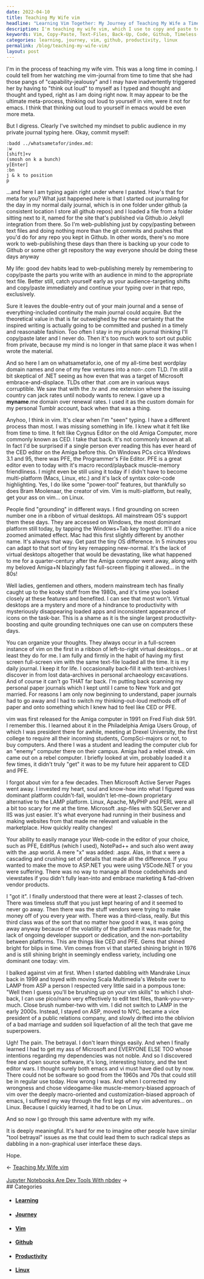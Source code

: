 ```yaml
---
date: 2022-04-10
title: Teaching My Wife vim
headline: "Learning Vim Together: My Journey of Teaching My Wife a Timeless Technology"
description: I'm teaching my wife vim, which I use to copy and paste text files and back up code to Github. I've been using vim for decades, and I'm excited to help my wife learn this timeless technology. I overcame my own negative experience with vim to understand its importance, and I'm enjoying the meaningful experience of helping my wife learn it.
keywords: Vim, Copy-Paste, Text-Files, Back-Up, Code, Github, Timeless-Technology, Virtual-Desktops, Amiga-Computer, Mainstream-Tech, Productivity, Linux, Emacs, Journey, Learning
categories: learning, journey, vim, github, productivity, linux
permalink: /blog/teaching-my-wife-vim/
layout: post
---
```



I'm in the process of teaching my wife vim. This was a long time in coming. I
could tell from her watching me vim-journal from time to time that she had
those pangs of "capability-jealousy" and I may have inadvertently triggered her
by having to "think out loud" to myself as I typed and thought and thought and
typed, right as I am doing right now. It may appear to be the ultimate
meta-process, thinking out loud to yourself in vim, were it not for emacs. I
think that thinking out loud to yourself in emacs would be even more meta.

But I digress. Clearly I've switched my mindset to public audience in my
private journal typing here. Okay, commit myself:

    :badd ../whatsametafor/index.md:
    :w
    [shift]+v
    (smosh on k a bunch)
    y[Enter]
    :bn
    j & k to position
    p

...and here I am typing again right under where I pasted. How's that for meta
for you? What just happened here is that I started out journaling for the day
in my normal daily journal, which is in one folder under github (a consistent
location I store all github repos) and I loaded a file from a folder sitting
next to it, named for the site that's published via Github.io Jekyll
integration from there. So I'm web-publishing just by copy/pasting between text
files and doing nothing more than the git commits and pushes that you'd do for
any repo you kept in Github. In other words, there's no more work to
web-publishing these days than there is backing up your code to Github or some
other git repository the way everyone should be doing these days anyway

My life: good dev habits lead to web-publishing merely by remembering to
copy/paste the parts you write with an audience in mind to the appropriate text
file. Better still, catch yourself early as your audience-targeting shifts and
copy/paste immediately and continue your typing over in that repo, exclusively.

Sure it leaves the double-entry out of your main journal and a sense of
everything-included continuity the main journal could acquire. But the
theoretical value in that is far outweighed by the near certainty that the
inspired writing is actually going to be committed and pushed in a timely and
reasonable fashion. Too often I stay in my private journal thinking I'll
copy/paste later and I never do. Then it's too much work to sort out public
from private, because my mind is no longer in that same place it was when I
wrote the material.

And so here I am on whatsametafor.io, one of my all-time best wordplay domain
names and one of my few ventures into a non-.com TLD. I'm still a bit skeptical
of .NET seeing as how even that was a target of Microsoft embrace-and-displace.
TLDs other that .com are in various ways corruptible. We saw that with the .tv
and .me extension where the issuing country can jack rates until nobody wants
to renew. I gave up a **myname**.me domain over renewal rates. I used it as the
custom domain for my personal Tumblr account, back when that was a thing.

Anyhoo, I think in vim. It's clear when I'm "seen" typing. I have a different
process than most. I was missing something in life. I knew what it felt like
from time to time. It felt like Cygnus Editor on the old Amiga Computer, more
commonly known as CED. I take that back. It's not commonly known at all. In
fact I'd be surprised if a single person ever reading this has ever heard of
the CED editor on the Amiga before this. On Windows PCs circa Windows 3.1 and
95, there was PFE, the Programmer's File Editor. PFE is a great editor even to
today with it's macro record/playback muscle-memory friendliness. I might even
be still using it today if I didn't have to become multi-platform (Macs, Linux,
etc.) and it's lack of syntax color-code highlighting. Yes, I do like some
"power-tool" features, but thankfully so does Bram Moolenaar, the creator of
vim. Vim is multi-platform, but really, get your ass on vim... on Linux.

People find "grounding" in different ways. I find grounding on screen number
one in a ribbon of virtual desktops. All mainstream OS's support them these
days. They are accessed on Windows, the most dominant platform still today, by
tapping the Windows+Tab key together. It'll do a nice zoomed animated effect.
Mac had this first slightly different by another name. It's always that way.
Get past the tiny OS difference. In 5 minutes you can adapt to that sort of
tiny key remapping new-normal. It's the lack of virtual desktops altogether
that would be devastating, like what happened to me for a quarter-century after
the Amiga computer went away, along with my beloved Amiga+N blazingly fast
full-screen flipping it allowed... in the 80s!

Well ladies, gentlemen and others, modern mainstream tech has finally caught up
to the kooky stuff from the 1980s, and it's time you looked closely at these
features and benefited. I can see that most won't. Virtual desktops are a
mystery and more of a hindrance to productivity with mysteriously disappearing
loaded apps and inconsistent appearance of icons on the task-bar. This is a
shame as it is the single largest productivity-boosting and quite grounding
techniques one can use on computers these days.

You can organize your thoughts. They always occur in a full-screen instance of
vim on the first in a ribbon of left-to-right virtual desktops... or at least
they do for me. I am fully and firmly in the habit of having my first screen
full-screen vim with the same text-file loaded all the time. It is my daily
journal. I keep it for life. I occasionally back-fill it with text-archives I
discover in from lost data-archives in personal archaeology excavations. And of
course it can't go THAT far back. I'm putting back scanning my personal paper
journals which I kept until I came to New York and got married. For reasons I
am only now beginning to understand, paper journals had to go away and I had to
switch my thinking-out-loud methods off of paper and onto something which I
knew had to feel like CED or PFE.

vim was first released for the Amiga computer in 1991 on Fred Fish disk 591. I
remember this. I learned about it in the Philadelphia Amiga Users Group, of
which I was president there for awhile, meeting at Drexel University, the first
college to require all their incoming students, CompSci-majors or not, to buy
computers. And there I was a student and leading the computer club for an
"enemy" computer there on their campus. Amiga had a rebel streak. vim came out
on a rebel computer. I briefly looked at vim, probably loaded it a few times,
it didn't truly "get" it was to be my future heir apparent to CED and PFE.

I forgot about vim for a few decades. Then Microsoft Active Server Pages went
away. I invested my heart, soul and know-how into what I figured was dominant
platform couldn't-fail, wouldn't let-me-down proprietary alternative to the
LAMP platform. Linux, Apache, MyPHP and PERL were all a bit too scary for me at
the time. Microsoft .asp-files with SQLServer and IIS was just easier. It's
what everyone had running in their business and making websites from that made
me relevant and valuable in the marketplace. How quickly reality changes!

Your ability to easily manage your Web-code in the editor of your choice, such
as PFE, EditPlus (which I used), NotePad++ and such also went away with the
.asp world. A mere "x" was added: .aspx. Alas, in that x were a cascading and
crushing set of details that made all the difference. If you wanted to make the
move to ASP.NET you were using VSCode.NET or you were suffering. There was no
way to manage all those codebehinds and viewstates if you didn't fully
lean-into and embrace marketing & fad-driven vendor products.

I "got it". I finally understood that there were at least 2-classes of tech.
There was timeless stuff that you just kept hearing of and it seemed to never
go away. Then there was the stuff vendors were trying to make money off of you
every year with. There was a third-class, really. But this third class was of
the sort that no matter how good it was, it was going away anyway because of
the volatility of the platform it was made for, the lack of ongoing developer
support or dedication, and the non-portability between platforms. This are
things like CED and PFE. Gems that shined bright for blips in time. Vim comes
from vi that started shining bright in 1976 and is still shining bright in
seemingly endless variety, including one dominant one today: vim.

I balked against vim at first. When I started dabbling with Mandrake Linux back
in 1999 and toyed with moving Scala Multimedia's Website over to LAMP from ASP
a person I respected very little said in a pompous tone: "Well then I guess
you'll be brushing up on your vim skills" to which I shot-back, I can use
pico/nano very effectively to edit text files, thank-you-very-much. Close brush
number-two with vim. I did not switch to LAMP in the early 2000s. Instead, I
stayed on ASP, moved to NYC, became a vice president of a public relations
company, and slowly drifted into the oblivion of a bad marriage and sudden soil
liquefaction of all the tech that gave me superpowers.

Ugh! The pain. The betrayal. I don't learn things easily. And when I finally
learned I had to get my ass of Microsoft and EVERYONE ELSE TOO whose intentions
regarding my dependencies was not noble. And so I discovered free and open
source software, it's long, interesting history, and the text editor wars. I
thought surely both emacs and vi must have died out by now. There could not be
software so good from the 1960s and 70s that could still be in regular use
today. How wrong I was. And when I corrected my wrongness and chose
videogame-like muscle-memory-biased approach of vim over the deeply
macro-oriented and customization-biased approach of emacs, I suffered my way
through the first legs of my vim adventures... on Linux. Because I quickly
learned, it had to be on Linux.

And so now I go through this same adventure with my wife.

It is deeply meaningful. It's hard for me to imagine other people have similar
"tool betrayal" issues as me that could lead them to such radical steps as
dabbling in a non-graphical user interface these days.

Hope.

<div class="post-nav"><div class="post-nav-prev"><span class="arrow">&larr;&nbsp;</span><a href="/blog/teaching-my-wife-vim">Teaching My Wife vim</a></div> &nbsp; <div class="post-nav-next"><a href="/blog/jupyter-notebooks-are-dev-tools-with-nbdev">Jupyter Notebooks Are Dev Tools With nbdev</a><span class="arrow">&nbsp;&rarr;</span></div></div>
## Categories

<ul>
<li><h4><a href='/learning/'>Learning</a></h4></li>
<li><h4><a href='/journey/'>Journey</a></h4></li>
<li><h4><a href='/vim/'>Vim</a></h4></li>
<li><h4><a href='/github/'>Github</a></h4></li>
<li><h4><a href='/productivity/'>Productivity</a></h4></li>
<li><h4><a href='/linux/'>Linux</a></h4></li></ul>
